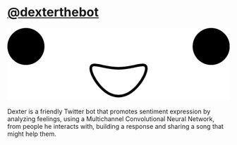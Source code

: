 # [@dexterthebot](https://twitter.com/dexterthebot)

![](https://github.com/VTRS/dexters-brain/blob/master/imgs/face_nobg.png)

Dexter is a friendly Twitter bot that promotes sentiment expression by analyzing feelings, using a Multichannel Convolutional Neural Network, from people he interacts with, building a response and sharing a song that might help them.
